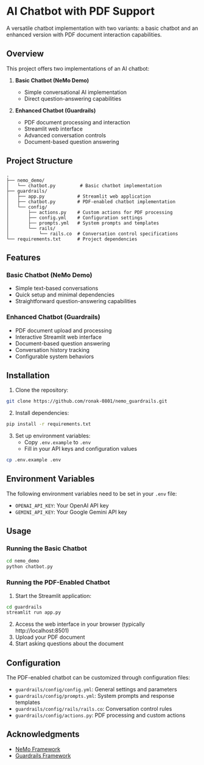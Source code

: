 # AI Chatbot with PDF Support

A versatile chatbot implementation with two variants: a basic chatbot and an enhanced version with PDF document interaction capabilities.

## Overview

This project offers two implementations of an AI chatbot:

1. **Basic Chatbot (NeMo Demo)**
   - Simple conversational AI implementation
   - Direct question-answering capabilities

2. **Enhanced Chatbot (Guardrails)**
   - PDF document processing and interaction
   - Streamlit web interface
   - Advanced conversation controls
   - Document-based question answering

## Project Structure

```
.
├── nemo_demo/
│   └── chatbot.py         # Basic chatbot implementation
├── guardrails/
│   ├── app.py            # Streamlit web application
│   ├── chatbot.py        # PDF-enabled chatbot implementation
│   └── config/
│       ├── actions.py    # Custom actions for PDF processing
│       ├── config.yml    # Configuration settings
│       ├── prompts.yml   # System prompts and templates
│       └── rails/
│           └── rails.co  # Conversation control specifications
└── requirements.txt      # Project dependencies
```

## Features

### Basic Chatbot (NeMo Demo)
- Simple text-based conversations
- Quick setup and minimal dependencies
- Straightforward question-answering capabilities

### Enhanced Chatbot (Guardrails)
- PDF document upload and processing
- Interactive Streamlit web interface
- Document-based question answering
- Conversation history tracking
- Configurable system behaviors

## Installation

1. Clone the repository:
```bash
git clone https://github.com/ronak-0801/nemo_guardrails.git 
```

2. Install dependencies:
```bash
pip install -r requirements.txt
```

3. Set up environment variables:
   - Copy `.env.example` to `.env`
   - Fill in your API keys and configuration values
```bash
cp .env.example .env
```

## Environment Variables

The following environment variables need to be set in your `.env` file:

- `OPENAI_API_KEY`: Your OpenAI API key
- `GEMINI_API_KEY`: Your Google Gemini API key

## Usage

### Running the Basic Chatbot
```bash
cd nemo_demo
python chatbot.py
```


### Running the PDF-Enabled Chatbot

1. Start the Streamlit application:
```bash
cd guardrails
streamlit run app.py
```

2. Access the web interface in your browser (typically http://localhost:8501)
3. Upload your PDF document
4. Start asking questions about the document



## Configuration

The PDF-enabled chatbot can be customized through configuration files:

- `guardrails/config/config.yml`: General settings and parameters
- `guardrails/config/prompts.yml`: System prompts and response templates
- `guardrails/config/rails/rails.co`: Conversation control rules
- `guardrails/config/actions.py`: PDF processing and custom actions

## Acknowledgments

- [NeMo Framework](https://github.com/NVIDIA/NeMo)
- [Guardrails Framework](https://github.com/ShreyaR/guardrails)
